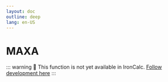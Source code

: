 ```yaml
---
layout: doc
outline: deep
lang: en-US
---
```


# MAXA

::: warning
🚧 This function is not yet available in IronCalc.
[Follow development here](https://github.com/ironcalc/IronCalc/labels/Functions)
:::